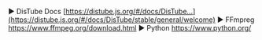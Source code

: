► DisTube Docs
[https://distube.js.org/#/docs/DisTube...](https://distube.js.org/#/docs/DisTube/stable/general/welcome)
► FFmpreg
https://www.ffmpeg.org/download.html
► Python
https://www.python.org/
